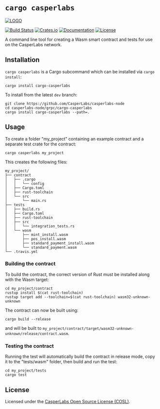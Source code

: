 # `cargo casperlabs`

[![LOGO](https://raw.githubusercontent.com/CasperLabs/CasperLabs/master/CasperLabs_Logo_Horizontal_RGB.png)](https://casperlabs.io/)

[![Build Status](https://drone-auto.casperlabs.io/api/badges/CasperLabs/CasperLabs/status.svg?branch=dev)](http://drone-auto.casperlabs.io/CasperLabs/CasperLabs)
[![Crates.io](https://img.shields.io/crates/v/cargo-casperlabs)](https://crates.io/crates/cargo-casperlabs)
[![Documentation](https://docs.rs/cargo-casperlabs/badge.svg)](https://docs.rs/cargo-casperlabs)
[![License](https://img.shields.io/badge/license-COSL-blue.svg)](https://github.com/CasperLabs/casperlabs-node/blob/master/LICENSE)

A command line tool for creating a Wasm smart contract and tests for use on the CasperLabs network.

## Installation

`cargo casperlabs` is a Cargo subcommand which can be installed via `cargo install`:

```
cargo install cargo-casperlabs
```

To install from the latest `dev` branch:

```
git clone https://github.com/CasperLabs/casperlabs-node
cd casperlabs-node/grpc/cargo-casperlabs
cargo install cargo-casperlabs --path=.
```

## Usage

To create a folder "my_project" containing an example contract and a separate test crate for the contract:

```
cargo casperlabs my_project
```

This creates the following files:

```
my_project/
├── contract
│   ├── .cargo
│   │   └── config
│   ├── Cargo.toml
│   ├── rust-toolchain
│   └── src
│       └── main.rs
├── tests
│   ├── build.rs
│   ├── Cargo.toml
│   ├── rust-toolchain
│   ├── src
│   │   └── integration_tests.rs
│   └── wasm
│       ├── mint_install.wasm
│       ├── pos_install.wasm
│       ├── standard_payment_install.wasm
│       └── standard_payment.wasm
└── .travis.yml
```

### Building the contract

To build the contract, the correct version of Rust must be installed along with the Wasm target:

```
cd my_project/contract
rustup install $(cat rust-toolchain)
rustup target add --toolchain=$(cat rust-toolchain) wasm32-unknown-unknown
```

The contract can now be built using:

```
cargo build --release
```

and will be built to `my_project/contract/target/wasm32-unknown-unknown/release/contract.wasm`.

### Testing the contract

Running the test will automatically build the contract in release mode, copy it to the "tests/wasm" folder, then build
and run the test:

```
cd my_project/tests
cargo test
```

## License

Licensed under the [CasperLabs Open Source License (COSL)](https://github.com/CasperLabs/casperlabs-node/blob/master/LICENSE).
